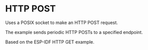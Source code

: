 # HTTP POST

Uses a POSIX socket to make an HTTP POST request.

The example sends periodic HTTP POSTs to a specified endpoint. 

Based on the ESP-IDF HTTP GET example.
